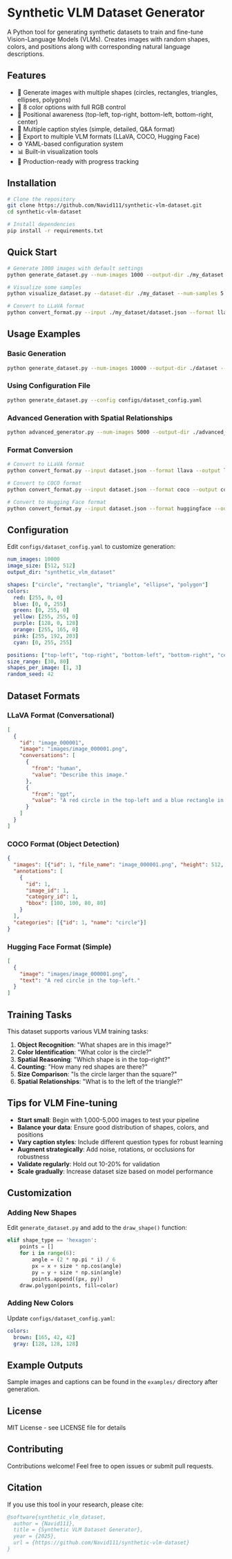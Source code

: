 # Synthetic VLM Dataset Generator

A Python tool for generating synthetic datasets to train and fine-tune Vision-Language Models (VLMs). Creates images with random shapes, colors, and positions along with corresponding natural language descriptions.

## Features

- 🎨 Generate images with multiple shapes (circles, rectangles, triangles, ellipses, polygons)
- 🌈 8 color options with full RGB control
- 📍 Positional awareness (top-left, top-right, bottom-left, bottom-right, center)
- 💬 Multiple caption styles (simple, detailed, Q&A format)
- 🔄 Export to multiple VLM formats (LLaVA, COCO, Hugging Face)
- ⚙️ YAML-based configuration system
- 📊 Built-in visualization tools
- 🚀 Production-ready with progress tracking

## Installation

```bash
# Clone the repository
git clone https://github.com/Navid111/synthetic-vlm-dataset.git
cd synthetic-vlm-dataset

# Install dependencies
pip install -r requirements.txt
```

## Quick Start

```bash
# Generate 1000 images with default settings
python generate_dataset.py --num-images 1000 --output-dir ./my_dataset

# Visualize some samples
python visualize_dataset.py --dataset-dir ./my_dataset --num-samples 5

# Convert to LLaVA format
python convert_format.py --input ./my_dataset/dataset.json --format llava --output ./my_dataset/llava_format.json
```

## Usage Examples

### Basic Generation

```bash
python generate_dataset.py --num-images 10000 --output-dir ./dataset --seed 42
```

### Using Configuration File

```bash
python generate_dataset.py --config configs/dataset_config.yaml
```

### Advanced Generation with Spatial Relationships

```bash
python advanced_generator.py --num-images 5000 --output-dir ./advanced_dataset
```

### Format Conversion

```bash
# Convert to LLaVA format
python convert_format.py --input dataset.json --format llava --output llava_dataset.json

# Convert to COCO format
python convert_format.py --input dataset.json --format coco --output coco_dataset.json

# Convert to Hugging Face format
python convert_format.py --input dataset.json --format huggingface --output hf_dataset.json
```

## Configuration

Edit `configs/dataset_config.yaml` to customize generation:

```yaml
num_images: 10000
image_size: [512, 512]
output_dir: "synthetic_vlm_dataset"

shapes: ["circle", "rectangle", "triangle", "ellipse", "polygon"]
colors:
  red: [255, 0, 0]
  blue: [0, 0, 255]
  green: [0, 255, 0]
  yellow: [255, 255, 0]
  purple: [128, 0, 128]
  orange: [255, 165, 0]
  pink: [255, 192, 203]
  cyan: [0, 255, 255]

positions: ["top-left", "top-right", "bottom-left", "bottom-right", "center"]
size_range: [30, 80]
shapes_per_image: [1, 3]
random_seed: 42
```

## Dataset Formats

### LLaVA Format (Conversational)
```json
[
  {
    "id": "image_000001",
    "image": "images/image_000001.png",
    "conversations": [
      {
        "from": "human",
        "value": "Describe this image."
      },
      {
        "from": "gpt",
        "value": "A red circle in the top-left and a blue rectangle in the center."
      }
    ]
  }
]
```

### COCO Format (Object Detection)
```json
{
  "images": [{"id": 1, "file_name": "image_000001.png", "height": 512, "width": 512}],
  "annotations": [
    {
      "id": 1,
      "image_id": 1,
      "category_id": 1,
      "bbox": [100, 100, 80, 80]
    }
  ],
  "categories": [{"id": 1, "name": "circle"}]
}
```

### Hugging Face Format (Simple)
```json
[
  {
    "image": "images/image_000001.png",
    "text": "A red circle in the top-left."
  }
]
```

## Training Tasks

This dataset supports various VLM training tasks:

1. **Object Recognition**: "What shapes are in this image?"
2. **Color Identification**: "What color is the circle?"
3. **Spatial Reasoning**: "Which shape is in the top-right?"
4. **Counting**: "How many red shapes are there?"
5. **Size Comparison**: "Is the circle larger than the square?"
6. **Spatial Relationships**: "What is to the left of the triangle?"

## Tips for VLM Fine-tuning

- **Start small**: Begin with 1,000-5,000 images to test your pipeline
- **Balance your data**: Ensure good distribution of shapes, colors, and positions
- **Vary caption styles**: Include different question types for robust learning
- **Augment strategically**: Add noise, rotations, or occlusions for robustness
- **Validate regularly**: Hold out 10-20% for validation
- **Scale gradually**: Increase dataset size based on model performance

## Customization

### Adding New Shapes

Edit `generate_dataset.py` and add to the `draw_shape()` function:

```python
elif shape_type == 'hexagon':
    points = []
    for i in range(6):
        angle = (2 * np.pi * i) / 6
        px = x + size * np.cos(angle)
        py = y + size * np.sin(angle)
        points.append((px, py))
    draw.polygon(points, fill=color)
```

### Adding New Colors

Update `configs/dataset_config.yaml`:

```yaml
colors:
  brown: [165, 42, 42]
  gray: [128, 128, 128]
```

## Example Outputs

Sample images and captions can be found in the `examples/` directory after generation.

## License

MIT License - see LICENSE file for details

## Contributing

Contributions welcome! Feel free to open issues or submit pull requests.

## Citation

If you use this tool in your research, please cite:

```bibtex
@software{synthetic_vlm_dataset,
  author = {Navid111},
  title = {Synthetic VLM Dataset Generator},
  year = {2025},
  url = {https://github.com/Navid111/synthetic-vlm-dataset}
}
```